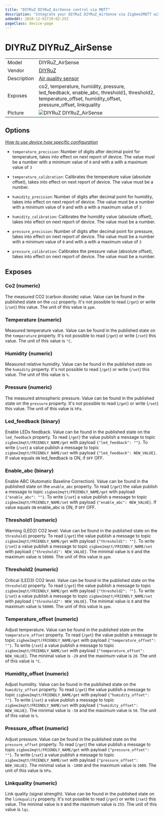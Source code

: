 ```yaml
---
title: "DIYRuZ DIYRuZ_AirSense control via MQTT"
description: "Integrate your DIYRuZ DIYRuZ_AirSense via Zigbee2MQTT with whatever smart home infrastructure you are using without the vendor's bridge or gateway."
addedAt: 2020-12-01T19:02:25Z
pageClass: device-page
---
```


<!-- !!!! -->
<!-- ATTENTION: This file is auto-generated through docgen! -->
<!-- You can only edit the "Notes"-Section between the two comment lines "Notes BEGIN" and "Notes END". -->
<!-- Do not use h1 or h2 heading within "## Notes"-Section. -->
<!-- !!!! -->

# DIYRuZ DIYRuZ_AirSense

|     |     |
|-----|-----|
| Model | DIYRuZ_AirSense  |
| Vendor  | [DIYRuZ](/supported-devices/#v=DIYRuZ)  |
| Description | [Air quality sensor](https://modkam.ru/?p=1715) |
| Exposes | co2, temperature, humidity, pressure, led_feedback, enable_abc, threshold1, threshold2, temperature_offset, humidity_offset, pressure_offset, linkquality |
| Picture | ![DIYRuZ DIYRuZ_AirSense](https://www.zigbee2mqtt.io/images/devices/DIYRuZ_AirSense.jpg) |


<!-- Notes BEGIN: You can edit here. Add "## Notes" headline if not already present. -->


<!-- Notes END: Do not edit below this line -->



## Options
*[How to use device type specific configuration](../guide/configuration/devices-groups.md#specific-device-options)*

* `temperature_precision`: Number of digits after decimal point for temperature, takes into effect on next report of device. The value must be a number with a minimum value of `0` and with a with a maximum value of `3`

* `temperature_calibration`: Calibrates the temperature value (absolute offset), takes into effect on next report of device. The value must be a number.

* `humidity_precision`: Number of digits after decimal point for humidity, takes into effect on next report of device. The value must be a number with a minimum value of `0` and with a with a maximum value of `3`

* `humidity_calibration`: Calibrates the humidity value (absolute offset), takes into effect on next report of device. The value must be a number.

* `pressure_precision`: Number of digits after decimal point for pressure, takes into effect on next report of device. The value must be a number with a minimum value of `0` and with a with a maximum value of `3`

* `pressure_calibration`: Calibrates the pressure value (absolute offset), takes into effect on next report of device. The value must be a number.


## Exposes

### Co2 (numeric)
The measured CO2 (carbon dioxide) value.
Value can be found in the published state on the `co2` property.
It's not possible to read (`/get`) or write (`/set`) this value.
The unit of this value is `ppm`.

### Temperature (numeric)
Measured temperature value.
Value can be found in the published state on the `temperature` property.
It's not possible to read (`/get`) or write (`/set`) this value.
The unit of this value is `°C`.

### Humidity (numeric)
Measured relative humidity.
Value can be found in the published state on the `humidity` property.
It's not possible to read (`/get`) or write (`/set`) this value.
The unit of this value is `%`.

### Pressure (numeric)
The measured atmospheric pressure.
Value can be found in the published state on the `pressure` property.
It's not possible to read (`/get`) or write (`/set`) this value.
The unit of this value is `hPa`.

### Led_feedback (binary)
Enable LEDs feedback.
Value can be found in the published state on the `led_feedback` property.
To read (`/get`) the value publish a message to topic `zigbee2mqtt/FRIENDLY_NAME/get` with payload `{"led_feedback": ""}`.
To write (`/set`) a value publish a message to topic `zigbee2mqtt/FRIENDLY_NAME/set` with payload `{"led_feedback": NEW_VALUE}`.
If value equals `ON` led_feedback is ON, if `OFF` OFF.

### Enable_abc (binary)
Enable ABC (Automatic Baseline Correction).
Value can be found in the published state on the `enable_abc` property.
To read (`/get`) the value publish a message to topic `zigbee2mqtt/FRIENDLY_NAME/get` with payload `{"enable_abc": ""}`.
To write (`/set`) a value publish a message to topic `zigbee2mqtt/FRIENDLY_NAME/set` with payload `{"enable_abc": NEW_VALUE}`.
If value equals `ON` enable_abc is ON, if `OFF` OFF.

### Threshold1 (numeric)
Warning (LED2) CO2 level.
Value can be found in the published state on the `threshold1` property.
To read (`/get`) the value publish a message to topic `zigbee2mqtt/FRIENDLY_NAME/get` with payload `{"threshold1": ""}`.
To write (`/set`) a value publish a message to topic `zigbee2mqtt/FRIENDLY_NAME/set` with payload `{"threshold1": NEW_VALUE}`.
The minimal value is `0` and the maximum value is `50000`.
The unit of this value is `ppm`.

### Threshold2 (numeric)
Critical (LED3) CO2 level.
Value can be found in the published state on the `threshold2` property.
To read (`/get`) the value publish a message to topic `zigbee2mqtt/FRIENDLY_NAME/get` with payload `{"threshold2": ""}`.
To write (`/set`) a value publish a message to topic `zigbee2mqtt/FRIENDLY_NAME/set` with payload `{"threshold2": NEW_VALUE}`.
The minimal value is `0` and the maximum value is `50000`.
The unit of this value is `ppm`.

### Temperature_offset (numeric)
Adjust temperature.
Value can be found in the published state on the `temperature_offset` property.
To read (`/get`) the value publish a message to topic `zigbee2mqtt/FRIENDLY_NAME/get` with payload `{"temperature_offset": ""}`.
To write (`/set`) a value publish a message to topic `zigbee2mqtt/FRIENDLY_NAME/set` with payload `{"temperature_offset": NEW_VALUE}`.
The minimal value is `-20` and the maximum value is `20`.
The unit of this value is `°C`.

### Humidity_offset (numeric)
Adjust humidity.
Value can be found in the published state on the `humidity_offset` property.
To read (`/get`) the value publish a message to topic `zigbee2mqtt/FRIENDLY_NAME/get` with payload `{"humidity_offset": ""}`.
To write (`/set`) a value publish a message to topic `zigbee2mqtt/FRIENDLY_NAME/set` with payload `{"humidity_offset": NEW_VALUE}`.
The minimal value is `-50` and the maximum value is `50`.
The unit of this value is `%`.

### Pressure_offset (numeric)
Adjust pressure.
Value can be found in the published state on the `pressure_offset` property.
To read (`/get`) the value publish a message to topic `zigbee2mqtt/FRIENDLY_NAME/get` with payload `{"pressure_offset": ""}`.
To write (`/set`) a value publish a message to topic `zigbee2mqtt/FRIENDLY_NAME/set` with payload `{"pressure_offset": NEW_VALUE}`.
The minimal value is `-1000` and the maximum value is `1000`.
The unit of this value is `hPa`.

### Linkquality (numeric)
Link quality (signal strength).
Value can be found in the published state on the `linkquality` property.
It's not possible to read (`/get`) or write (`/set`) this value.
The minimal value is `0` and the maximum value is `255`.
The unit of this value is `lqi`.

